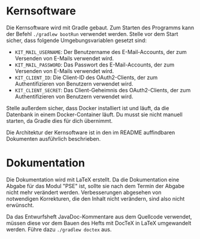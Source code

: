 # Kernsoftware
Die Kernsoftware wird mit Gradle gebaut.
Zum Starten des Programms kann der Befehl `./gradlew bootRun` verwendet werden.
Stelle vor dem Start sicher, dass folgende Umgebungsvariablen gesetzt sind:
- `KIT_MAIL_USERNAME`: Der Benutzername des E-Mail-Accounts, der zum Versenden von E-Mails verwendet wird.
- `KIT_MAIL_PASSWORD`: Das Passwort des E-Mail-Accounts, der zum Versenden von E-Mails verwendet wird.
- `KIT_CLIENT_ID`: Die Client-ID des OAuth2-Clients, der zum Authentifizieren von Benutzern verwendet wird.
- `KIT_CLIENT_SECRET`: Das Client-Geheimnis des OAuth2-Clients, der zum Authentifizieren von Benutzern verwendet wird.

Stelle außerdem sicher, dass Docker installiert ist und läuft, da die Datenbank in einem Docker-Container läuft.
Du musst sie nicht manuell starten, da Gradle dies für dich übernimmt.

Die Architektur der Kernsoftware ist in den im README auffindbaren Dokumenten ausführlich beschrieben.

# Dokumentation
Die Dokumentation wird mit LaTeX erstellt.
Da die Dokumentation eine Abgabe für das Modul "PSE" ist, sollte sie nach dem Termin der Abgabe nicht mehr verändert werden.
Verbesserungen abgesehen von notwendigen Korrekturen, die den Inhalt nicht verändern, sind also nicht erwünscht.

Da das Entwurfsheft JavaDoc-Kommentare aus dem Quellcode verwendet, müssen diese vor dem Bauen des Hefts mit DocTeX in LaTeX umgewandelt werden.
Führe dazu `./gradlew doctex` aus.
